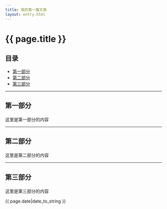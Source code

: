 ```yaml
---
title: 我的第一篇文章
layout: entry.html
---
```

  
# {{ page.title }}
  
## 目录
+ [第一部分](#partI)
+ [第二部分](#partII)
+ [第三部分](#partIII)
  
----------------------------------
  
## 第一部分 <p id="partI"></p>
这里是第一部分的内容
  
----------------------------------
  
## 第二部分 <p id="partII"></p>
这里是第二部分的内容
  
----------------------------------
  
## 第三部分 <p id="partIII"></p>
这里是第三部分的内容
  
{{ page.date|date_to_string }}
